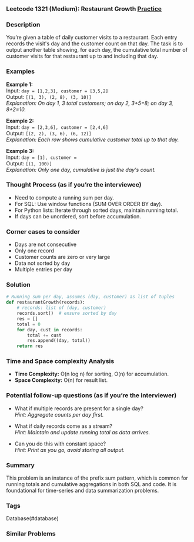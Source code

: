 ### Leetcode 1321 (Medium): Restaurant Growth [Practice](https://leetcode.com/problems/restaurant-growth)

### Description  
You’re given a table of daily customer visits to a restaurant. Each entry records the visit's day and the customer count on that day. The task is to output another table showing, for each day, the cumulative total number of customer visits for that restaurant up to and including that day.

### Examples  

**Example 1:**  
Input: `day = [1,2,3], customer = [3,5,2]`  
Output: `[(1, 3), (2, 8), (3, 10)]`  
*Explanation: On day 1, 3 total customers; on day 2, 3+5=8; on day 3, 8+2=10.*

**Example 2:**  
Input: `day = [2,3,6], customer = [2,4,6]`  
Output: `[(2, 2), (3, 6), (6, 12)]`  
*Explanation: Each row shows cumulative customer total up to that day.*

**Example 3:**  
Input: `day = [1], customer = `  
Output: `[(1, 100)]`  
*Explanation: Only one day, cumulative is just the day's count.*

### Thought Process (as if you’re the interviewee)  
- Need to compute a running sum per day.
- For SQL: Use window functions (SUM OVER ORDER BY day).
- For Python lists: Iterate through sorted days, maintain running total.
- If days can be unordered, sort before accumulation.

### Corner cases to consider  
- Days are not consecutive
- Only one record
- Customer counts are zero or very large
- Data not sorted by day
- Multiple entries per day

### Solution

```python
# Running sum per day, assumes (day, customer) as list of tuples
def restaurantGrowth(records):
    # records: list of (day, customer)
    records.sort()  # ensure sorted by day
    res = []
    total = 0
    for day, cust in records:
        total += cust
        res.append((day, total))
    return res
```

### Time and Space complexity Analysis  
- **Time Complexity:** O(n log n) for sorting, O(n) for accumulation.
- **Space Complexity:** O(n) for result list.

### Potential follow-up questions (as if you’re the interviewer)  
- What if multiple records are present for a single day?  
  *Hint: Aggregate counts per day first.*

- What if daily records come as a stream?  
  *Hint: Maintain and update running total as data arrives.*

- Can you do this with constant space?  
  *Hint: Print as you go, avoid storing all output.*

### Summary
This problem is an instance of the prefix sum pattern, which is common for running totals and cumulative aggregations in both SQL and code. It is foundational for time-series and data summarization problems.

### Tags
Database(#database)

### Similar Problems
